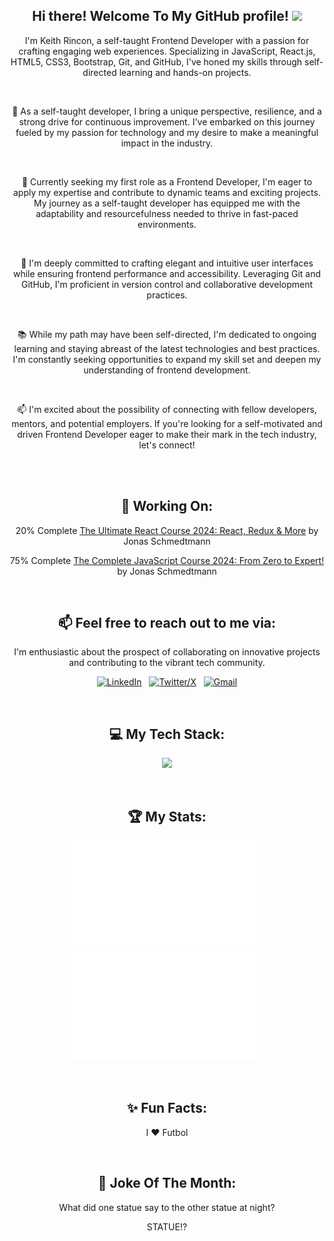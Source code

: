 <div align="center">
  
## Hi there! Welcome To My GitHub profile! <img src="https://raw.githubusercontent.com/aemmadi/aemmadi/master/wave.gif" width="30">
I'm Keith Rincon, a self-taught Frontend Developer with a passion for crafting engaging web experiences. Specializing in JavaScript, React.js, HTML5, CSS3, Bootstrap, Git, and GitHub, I've honed my skills through self-directed learning and hands-on projects.

<br>

🌟 As a self-taught developer, I bring a unique perspective, resilience, and a strong drive for continuous improvement. I've embarked on this journey fueled by my passion for technology and my desire to make a meaningful impact in the industry.

<br>

💼 Currently seeking my first role as a Frontend Developer, I'm eager to apply my expertise and contribute to dynamic teams and exciting projects. My journey as a self-taught developer has equipped me with the adaptability and resourcefulness needed to thrive in fast-paced environments.

<br>

🚀 I'm deeply committed to crafting elegant and intuitive user interfaces while ensuring frontend performance and accessibility. Leveraging Git and GitHub, I'm proficient in version control and collaborative development practices.

<br>

📚 While my path may have been self-directed, I'm dedicated to ongoing learning and staying abreast of the latest technologies and best practices. I'm constantly seeking opportunities to expand my skill set and deepen my understanding of frontend development.

<br>

📫 I'm excited about the possibility of connecting with fellow developers, mentors, and potential employers. If you're looking for a self-motivated and driven Frontend Developer eager to make their mark in the tech industry, let's connect!

<br>


</div>

<div align="center">

<br>
  
## 🔭 Working On:

</div>


<div align="center">


20% Complete [The Ultimate React Course 2024: React, Redux & More](https://www.udemy.com/course/the-ultimate-react-course/) by Jonas Schmedtmann

75% Complete [The Complete JavaScript Course 2024: From Zero to Expert!](https://www.udemy.com/course/the-complete-javascript-course/) by Jonas Schmedtmann

</div>

<br>

<div align="center">
  
## 📫 Feel free to reach out to me via:
 I'm enthusiastic about the prospect of collaborating on innovative projects and contributing to the vibrant tech community.

[![LinkedIn](https://skillicons.dev/icons?i=linkedin)](https://www.linkedin.com/in/keithrincon/) &nbsp;
[![Twitter/X](https://skillicons.dev/icons?i=twitter)](https://twitter.com/keithrt3008) &nbsp;
[![Gmail](https://skillicons.dev/icons?i=gmail)](mailto:keithrincont@gmail.com?subject=Hello%20Jasper,%20From%20Github)

</div>

<br>

<div align="center">
  
## 💻 My Tech Stack:

<p align="center">
  <a href="https://skillicons.dev">
    <img src="https://skillicons.dev/icons?i=js,react,html,css,bootstrap,git,github" />
  </a>
</p>

</div>

<br>

<div align="center">

## 🏆 My Stats:
<img height=175 alt="GitHub Stats" src="https://raw.githubusercontent.com/keithrincon/github-stats-transparent/a39397d90eecbe76bc0ffd041f72c8892e9ff771/generated/languages.svg" />&nbsp;&nbsp;
<img height=175 alt="GitHub Stats" src="https://raw.githubusercontent.com/keithrincon/github-stats-transparent/a39397d90eecbe76bc0ffd041f72c8892e9ff771/generated/overview.svg" />&nbsp;&nbsp;
</div>

<br>

<div align="center">
  
## ✨ Fun Facts:

I ❤️ Futbol

</div>

<br>

<div align="center">

## 🗿 Joke Of The Month:
What did one statue say to the other statue at night?

STATUE!? 

</div>

<br>
